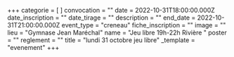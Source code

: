 +++
categorie = [ ]
convocation = ""
date = 2022-10-31T18:00:00.000Z
date_inscription = ""
date_tirage = ""
description = ""
end_date = 2022-10-31T21:00:00.000Z
event_type = "creneau"
fiche_inscription = ""
image = ""
lieu = "Gymnase Jean Maréchal"
name = "Jeu libre 19h-22h Rivière "
poster = ""
reglement = ""
title = "lundi 31 octobre jeu libre"
_template = "evenement"
+++

